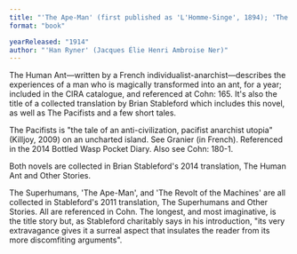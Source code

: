 ```yaml
---
title: "'The Ape-Man' (first published as 'L'Homme-Singe', 1894); 'The Revolt of the Machines' (first published as 'La Révolte des machines', 1896);  The Human Ant (first published as L'Homme-fourmi, 1901); The Pacifists (first published as Les Pacifiques, 1914); The Superhumans, a Prophetic Novel (first published as Les Surhommes, roman prophétique, 1929) [all first publications in French]"
format: "book"

yearReleased: "1914"
author: "'Han Ryner' (Jacques Élie Henri Ambroise Ner)"
---
```

The Human Ant—written by a French individualist-anarchist—describes the experiences of a man who is magically transformed into an ant, for a year; included in the CIRA catalogue, and referenced at Cohn: 165. It's also the title of a collected translation by Brian Stableford which includes this novel, as well as The Pacifists and a few short tales.

The Pacifists is "the tale of an anti-civilization, pacifist anarchist utopia" (Killjoy, 2009) on an uncharted island. See Granier (in French). Referenced in the 2014 Bottled Wasp Pocket Diary. Also see Cohn: 180-1.

Both novels are collected in Brian Stableford's 2014 translation, The Human Ant and Other Stories.

The Superhumans, 'The Ape-Man', and 'The Revolt of the Machines' are all collected in Stableford's 2011 translation, The Superhumans and Other Stories. All are referenced in Cohn. The longest, and most imaginative, is the title story but, as Stableford charitably says in his introduction, "its very extravagance gives it a surreal aspect that insulates the reader from its more discomfiting arguments".
 
 

